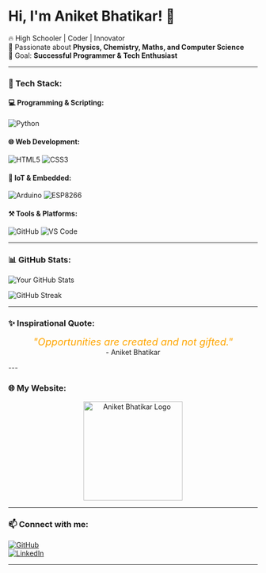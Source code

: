 # Hi, I'm Aniket Bhatikar! 👋  
🔥 High Schooler | Coder | Innovator  
🚀 Passionate about **Physics, Chemistry, Maths, and Computer Science**  
🎯 Goal: **Successful Programmer & Tech Enthusiast**  

---

### 🚀 Tech Stack:

#### 💻 Programming & Scripting:
![Python](https://img.shields.io/badge/Python-3776AB?style=for-the-badge&logo=python&logoColor=white)

#### 🌐 Web Development:
![HTML5](https://img.shields.io/badge/HTML5-E34F26?style=for-the-badge&logo=html5&logoColor=white)
![CSS3](https://img.shields.io/badge/CSS3-1572B6?style=for-the-badge&logo=css3&logoColor=white)

#### 📡 IoT & Embedded:
![Arduino](https://img.shields.io/badge/Arduino-00979D?style=for-the-badge&logo=arduino&logoColor=white)
![ESP8266](https://img.shields.io/badge/ESP8266-000000?style=for-the-badge&logo=espressif&logoColor=white)

#### ⚒️ Tools & Platforms:
![GitHub](https://img.shields.io/badge/GitHub-181717?style=for-the-badge&logo=github&logoColor=white)
![VS Code](https://img.shields.io/badge/VS%20Code-007ACC?style=for-the-badge&logo=visualstudiocode&logoColor=white)

---

### 📊 GitHub Stats:
![Your GitHub Stats](https://github-readme-stats.vercel.app/api?username=AniketBhatikarCreations&show_icons=true&theme=tokyonight)  

![GitHub Streak](https://streak-stats.demolab.com?user=AniketBhatikarCreations&theme=dark&hide_border=true)  

---
### ✨ Inspirational Quote:
<p align="center">
  <i><span style="color: orange; font-size: 20px;">"Opportunities are created and not gifted."</span></i><br>
  - Aniket Bhatikar
</p>
---

### 🌐 My Website:
<p align="center">
  <a href="https://aniketbhatikarcreations.github.io">
    <img src="https://aniketbhatikarcreations.github.io/abc.png" alt="Aniket Bhatikar Logo" width="200">
  </a>
</p>

---

### 📫 Connect with me:
[![GitHub](https://img.shields.io/badge/GitHub-181717?style=for-the-badge&logo=github&logoColor=white)](https://github.com/AniketBhatikarCreations)  
[![LinkedIn](https://img.shields.io/badge/LinkedIn-0077B5?style=for-the-badge&logo=linkedin&logoColor=white)](https://linkedin.com/in/aniketbhatikarcreations)  

---
